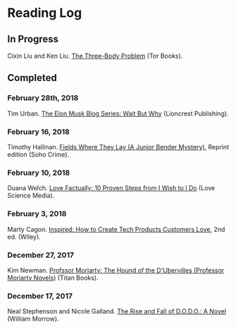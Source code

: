 # Reading Log

## In Progress

Cixin Liu and Ken Liu. [The Three-Body Problem](http://a.co/hF6BAXQ) (Tor Books).

## Completed

### February 28th, 2018

Tim Urban. [The Elon Musk Blog Series: Wait But Why](http://a.co/ez0HWbo) (Lioncrest Publishing).

### February 16, 2018

Timothy Hallinan. [Fields Where They Lay (A Junior Bender Mystery)](http://a.co/8krn4Xi), Reprint edition (Soho Crime).

### February 10, 2018

Duana Welch. [Love Factually: 10 Proven Steps from I Wish to I Do](http://a.co/4bQNQqA) (Love Science Media).

### February 3, 2018

Marty Cagon. [Inspired: How to Create Tech Products Customers Love](http://a.co/cqp68wd), 2nd ed. (Wiley).

### December 27, 2017

Kim Newman. [Profssor Moriarty: The Hound of the D'Ubervilles (Professor Moriarty Novels)](http://a.co/68ARg0l) (Titan Books).

### December 17, 2017

Neal Stephenson and Nicole Galland. [The Rise and Fall of D.O.D.O.: A Novel](http://a.co/6228obZ) (William Morrow).


